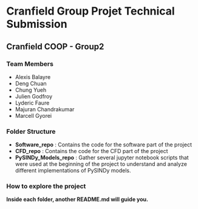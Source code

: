 # Cranfield Group Projet Technical Submission

## Cranfield COOP - Group2

### Team Members

- Alexis Balayre
- Deng Chuan
- Chung Yueh
- Julien Godfroy
- Lyderic Faure
- Majuran Chandrakumar
- Marcell Gyorei

### Folder Structure

- **Software_repo** : Contains the code for the software part of the project
- **CFD_repo** : Contains the code for the CFD part of the project
- **PySINDy_Models_repo** : Gather several jupyter notebook scripts that were used at the beginning of the project to understand and analyze different implementations of PySINDy models.

### How to explore the project

**Inside each folder, another README.md will guide you.**
